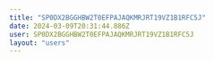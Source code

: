 ```yaml
---
title: "SP0DX2BGGHBW2T0EFPAJAQKMRJRT19VZ1B1RFC5J"
date: 2024-03-09T20:31:44.886Z
user: SP0DX2BGGHBW2T0EFPAJAQKMRJRT19VZ1B1RFC5J
layout: "users"
---
```

    